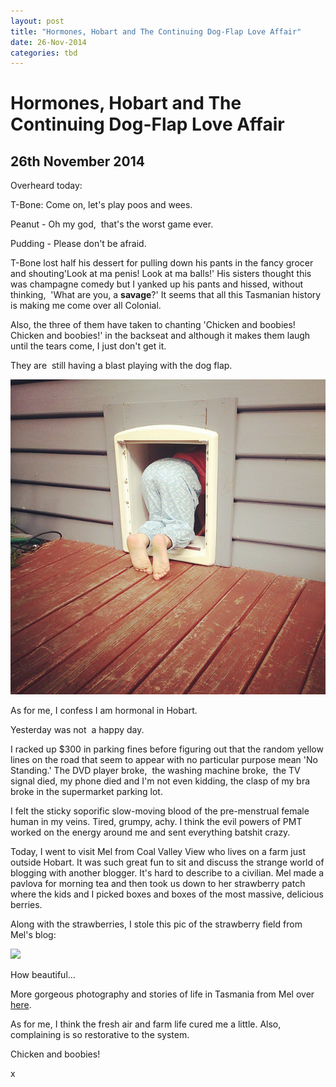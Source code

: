 ```yaml
---
layout: post
title: "Hormones, Hobart and The Continuing Dog-Flap Love Affair"
date: 26-Nov-2014
categories: tbd
---
```


# Hormones, Hobart and The Continuing Dog-Flap Love Affair

## 26th November 2014

Overheard today:

T-Bone: Come on,   let's play poos and wees.

Peanut - Oh my god,    that's the worst game ever.

Pudding - Please don't be afraid.

T-Bone lost half his dessert for pulling down his pants in the fancy grocer and shouting'Look at ma penis! Look at ma balls!' His sisters thought this was champagne comedy but I yanked up his pants and hissed,   without thinking,  'What are you, a **savage**?' It seems that all this Tasmanian history is making me come over all Colonial.

Also, the three of them have taken to chanting 'Chicken and boobies! Chicken and boobies!' in the backseat and although it makes them laugh until the tears come, I just don't get it.

They are  still having a blast playing with the dog flap.

<img class="photo-horiz" src="/images/2014/11/553262_10152985312401869_3582362164139188264_n.jpg" />

 

As for me, I confess I am hormonal in Hobart.

Yesterday was not  a happy day.

I racked up $300 in parking fines before figuring out that the random yellow lines on the road that seem to appear with no particular purpose mean 'No Standing.' The DVD player broke,  the washing machine broke,  the TV signal died, my phone died and I'm not even kidding, the clasp of my bra broke in the supermarket parking lot.

I felt the sticky soporific slow-moving blood of the pre-menstrual female human in my veins. Tired, grumpy, achy. I think the evil powers of PMT worked on the energy around me and sent everything batshit crazy.

Today, I went to visit Mel from Coal Valley View who lives on a farm just outside Hobart. It was such great fun to sit and discuss the strange world of blogging with another blogger. It's hard to describe to a civilian. Mel made a pavlova for morning tea and then took us down to her strawberry patch where the kids and I picked boxes and boxes of the most massive, delicious berries.

Along with the strawberries, I stole this pic of the strawberry field from Mel's blog:

<img class="photo-horiz" src="http://1.bp.blogspot.com/-Q1o3qobj0SU/VENT1Vv4ynI/AAAAAAAAG6Q/bERmBnZhkRk/s850/IMG_7092.JPG" />

How beautiful...

More gorgeous photography and stories of life in Tasmania from Mel over <a href="http://coalvalleyview.blogspot.com.au/">here</a>.

As for me, I think the fresh air and farm life cured me a little. Also, complaining is so restorative to the system.

Chicken and boobies!

x
